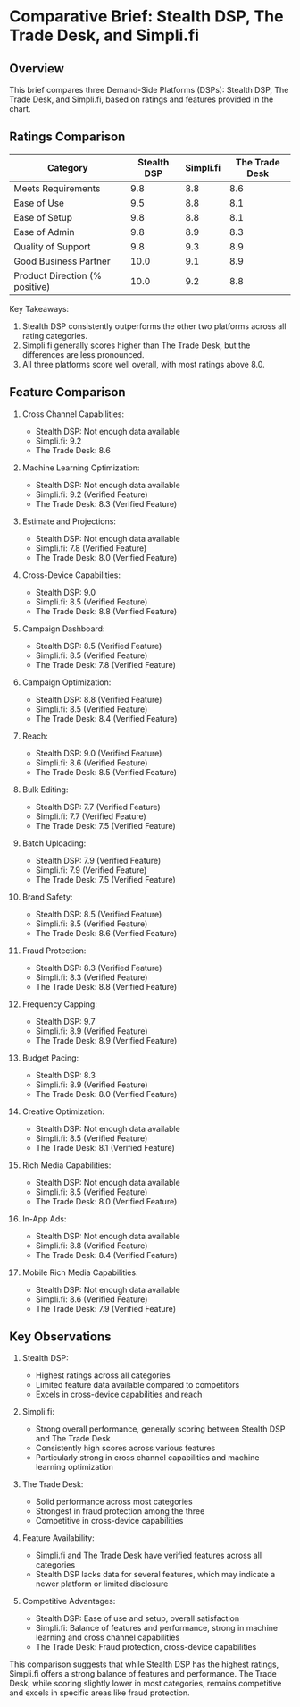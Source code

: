 # Comparative Brief: Stealth DSP, The Trade Desk, and Simpli.fi

## Overview
This brief compares three Demand-Side Platforms (DSPs): Stealth DSP, The Trade Desk, and Simpli.fi, based on ratings and features provided in the chart.

## Ratings Comparison

| Category | Stealth DSP | Simpli.fi | The Trade Desk |
|----------|-------------|-----------|----------------|
| Meets Requirements | 9.8 | 8.8 | 8.6 |
| Ease of Use | 9.5 | 8.8 | 8.1 |
| Ease of Setup | 9.8 | 8.8 | 8.1 |
| Ease of Admin | 9.8 | 8.9 | 8.3 |
| Quality of Support | 9.8 | 9.3 | 8.9 |
| Good Business Partner | 10.0 | 9.1 | 8.9 |
| Product Direction (% positive) | 10.0 | 9.2 | 8.8 |

Key Takeaways:
1. Stealth DSP consistently outperforms the other two platforms across all rating categories.
2. Simpli.fi generally scores higher than The Trade Desk, but the differences are less pronounced.
3. All three platforms score well overall, with most ratings above 8.0.

## Feature Comparison

1. Cross Channel Capabilities:
   - Stealth DSP: Not enough data available
   - Simpli.fi: 9.2
   - The Trade Desk: 8.6

2. Machine Learning Optimization:
   - Stealth DSP: Not enough data available
   - Simpli.fi: 9.2 (Verified Feature)
   - The Trade Desk: 8.3 (Verified Feature)

3. Estimate and Projections:
   - Stealth DSP: Not enough data available
   - Simpli.fi: 7.8 (Verified Feature)
   - The Trade Desk: 8.0 (Verified Feature)

4. Cross-Device Capabilities:
   - Stealth DSP: 9.0
   - Simpli.fi: 8.5 (Verified Feature)
   - The Trade Desk: 8.8 (Verified Feature)

5. Campaign Dashboard:
   - Stealth DSP: 8.5 (Verified Feature)
   - Simpli.fi: 8.5 (Verified Feature)
   - The Trade Desk: 7.8 (Verified Feature)

6. Campaign Optimization:
   - Stealth DSP: 8.8 (Verified Feature)
   - Simpli.fi: 8.5 (Verified Feature)
   - The Trade Desk: 8.4 (Verified Feature)

7. Reach:
   - Stealth DSP: 9.0 (Verified Feature)
   - Simpli.fi: 8.6 (Verified Feature)
   - The Trade Desk: 8.5 (Verified Feature)

8. Bulk Editing:
   - Stealth DSP: 7.7 (Verified Feature)
   - Simpli.fi: 7.7 (Verified Feature)
   - The Trade Desk: 7.5 (Verified Feature)

9. Batch Uploading:
   - Stealth DSP: 7.9 (Verified Feature)
   - Simpli.fi: 7.9 (Verified Feature)
   - The Trade Desk: 7.5 (Verified Feature)

10. Brand Safety:
    - Stealth DSP: 8.5 (Verified Feature)
    - Simpli.fi: 8.5 (Verified Feature)
    - The Trade Desk: 8.6 (Verified Feature)

11. Fraud Protection:
    - Stealth DSP: 8.3 (Verified Feature)
    - Simpli.fi: 8.3 (Verified Feature)
    - The Trade Desk: 8.8 (Verified Feature)

12. Frequency Capping:
    - Stealth DSP: 9.7
    - Simpli.fi: 8.9 (Verified Feature)
    - The Trade Desk: 8.9 (Verified Feature)

13. Budget Pacing:
    - Stealth DSP: 8.3
    - Simpli.fi: 8.9 (Verified Feature)
    - The Trade Desk: 8.0 (Verified Feature)

14. Creative Optimization:
    - Stealth DSP: Not enough data available
    - Simpli.fi: 8.5 (Verified Feature)
    - The Trade Desk: 8.1 (Verified Feature)

15. Rich Media Capabilities:
    - Stealth DSP: Not enough data available
    - Simpli.fi: 8.5 (Verified Feature)
    - The Trade Desk: 8.0 (Verified Feature)

16. In-App Ads:
    - Stealth DSP: Not enough data available
    - Simpli.fi: 8.8 (Verified Feature)
    - The Trade Desk: 8.4 (Verified Feature)

17. Mobile Rich Media Capabilities:
    - Stealth DSP: Not enough data available
    - Simpli.fi: 8.6 (Verified Feature)
    - The Trade Desk: 7.9 (Verified Feature)

## Key Observations

1. Stealth DSP:
   - Highest ratings across all categories
   - Limited feature data available compared to competitors
   - Excels in cross-device capabilities and reach

2. Simpli.fi:
   - Strong overall performance, generally scoring between Stealth DSP and The Trade Desk
   - Consistently high scores across various features
   - Particularly strong in cross channel capabilities and machine learning optimization

3. The Trade Desk:
   - Solid performance across most categories
   - Strongest in fraud protection among the three
   - Competitive in cross-device capabilities

4. Feature Availability:
   - Simpli.fi and The Trade Desk have verified features across all categories
   - Stealth DSP lacks data for several features, which may indicate a newer platform or limited disclosure

5. Competitive Advantages:
   - Stealth DSP: Ease of use and setup, overall satisfaction
   - Simpli.fi: Balance of features and performance, strong in machine learning and cross channel capabilities
   - The Trade Desk: Fraud protection, cross-device capabilities

This comparison suggests that while Stealth DSP has the highest ratings, Simpli.fi offers a strong balance of features and performance. The Trade Desk, while scoring slightly lower in most categories, remains competitive and excels in specific areas like fraud protection.
